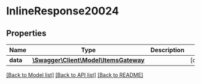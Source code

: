 # InlineResponse20024

## Properties
Name | Type | Description | Notes
------------ | ------------- | ------------- | -------------
**data** | [**\Swagger\Client\Model\ItemsGateway**](ItemsGateway.md) |  | [optional] 

[[Back to Model list]](../../README.md#documentation-for-models) [[Back to API list]](../../README.md#documentation-for-api-endpoints) [[Back to README]](../../README.md)

